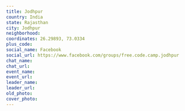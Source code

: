 ```yaml
---
title: Jodhpur
country: India
state: Rajasthan
city: Jodhpur
neighborhood: 
coordinates: 26.29893, 73.0334
plus_code:
social_name: Facebook
social_url: https://www.facebook.com/groups/free.code.camp.jodhpur
chat_name:
chat_url:
event_name:
event_url:
leader_name:
leader_url:
old_photo: 
cover_photo:
---
```

